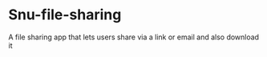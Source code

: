 # Snu-file-sharing
A file sharing app that lets users share via a link or email and also download it 

